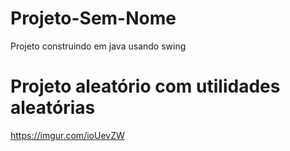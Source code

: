 # Projeto-Sem-Nome
Projeto construindo em java usando swing
# Projeto aleatório com utilidades aleatórias
https://imgur.com/ioUevZW

